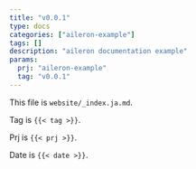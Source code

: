 ```yaml
---
title: "v0.0.1"
type: docs
categories: ["aileron-example"]
tags: []
description: "aileron documentation example"
params:
  prj: "aileron-example"
  tag: "v0.0.1"
---
```


This file is `website/_index.ja.md`.

Tag is `{{< tag >}}`.

Prj is `{{< prj >}}`.

Date is `{{< date >}}`.
